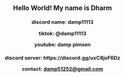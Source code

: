<h2 align="center">
  Hello World! My name is Dharm
</h2>

<h3 align="center">
  
  discord name: damp11113
  
  tiktok: @damp11113
  
  youtube: damp pimsen
</h3>

<h3 align="center"> 
  discord server: https://discord.gg/uxC8jsF6Dz
  
  contact: damp51252@gmail.com
</h3>

<!---
damp11113/damp11113 is a ✨ special ✨ repository because its `README.md` (this file) appears on your GitHub profile.
You can click the Preview link to take a look at your changes.
--->
